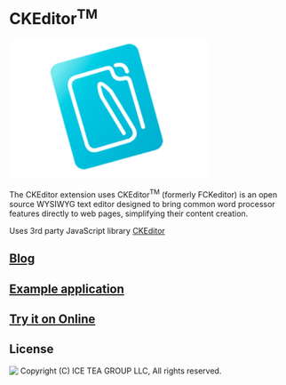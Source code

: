 CKEditor<sup>TM</sup>
====

<img src="../Support/Images/CKEditor.png" width="358" height="252">

The CKEditor extension uses CKEditor<sup>TM</sup> (formerly FCKeditor) is an open source WYSIWYG text editor designed to bring common word processor features directly to web pages, simplifying their content creation.

Uses 3rd party JavaScript library [CKEditor](https://ckeditor.com)

## [Blog](https://wisej.com/blog/editors-choice/)

## [Example application](https://github.com/iceteagroup/wisej-examples/tree/2.0/EditorsChoice)

## [Try it on Online](http://demo.wisej.com/EditorsChoice)

License
-------
<img src="http://iceteagroup.com/wp-content/uploads/2017/01/Square-64x64-trasp.png" height="20" align="top"> Copyright (C) ICE TEA GROUP LLC, All rights reserved.
